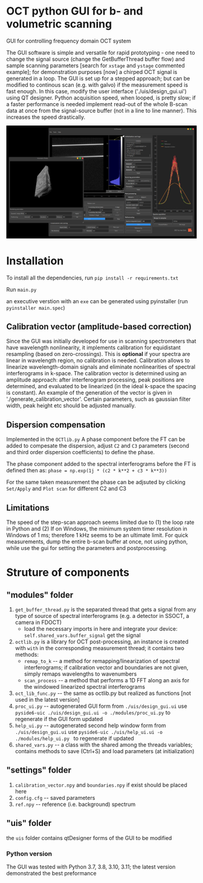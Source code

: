 # OCT python GUI for b- and volumetric scanning

GUI for controlling frequency domain OCT system

The GUI software is simple and versatile for rapid prototyping - one need to change the signal source (change the GetBufferThread buffer flow) and sample scanning parameters [search for `xstage` and `ystage` commented example]; for demonstration purposes [now] a chirped OCT signal is generated in a loop.
The GUI is set up for a stepped approach; but can be modified to continous scan (e.g. with galvo) if the measurement speed is fast enough. In this case, modify the user interface ('./uis/design_gui.ui') using QT designer. Python acquisition speed, when looped, is pretty slow; if a faster performance is needed implement read-out of the whole B-scan data at once from the signal-source buffer (not in a line to line manner). This increases the speed drastically. 

![OCTControl GUI](octcontrol_screenshot.png)

# Installation

To install all the dependencies, run `pip install -r requirements.txt`

Run `main.py`

an executive verstion with an `exe` can be generated using pyinstaller (run `pyinstaller main.spec`)

## Calibration vector (amplitude-based correction)
Since the GUI was initially developed for use in scanning spectrometers that have wavelength nonlinearity, it implements calibration for equidistant resampling (based on zero-crossings). This is **optional** if your spectra are linear in wavelength region, no calibration is needed.
Calibration allows to linearize wavelength-domain signals and eliminate nonlinearities of spectral interferograms in k-space. The calibration vector is determined using an amplitude approach: after interferogram processing, peak positions are determined, and evaluated to be linearized (in the ideal k-space the spacing is constant). An example of the generation of the vector is given in './generate_calibration_vector'. Certain parameters, such as gaussian filter width, peak height etc should be adjusted manually.

## Dispersion compensation
Implemented in the `OCTlib.py`
A phase component before the FT can be added to compesate the dispersion, adjust `C2` and `C3` parameters (second and third order dispersion coefficients) to define the phase. 

The phase component added to the spectral interferograms before the FT is defined then as:
        `phase = np.exp(1j * (c2 * k**2 + c3 * k**3))`

For the same taken measurement the phase can be adjsuted by clicking `Set/Apply` and `Plot scan` for different C2 and C3

## Limitations
The speed of the step-scan approach seems limited due to (1) the loop rate in Python and (2) If on Windows, the minimum system timer resolution in Windows of 1 ms; therefore 1 kHz seems to be an ultimate limit. For quick measurements, dump the entire b-scan buffer at once, not using python, while use the gui for setting the parameters and postprocessing.

# Struture of components

## "modules" folder 
1. `get_buffer_thread.py` is the separated thread that gets a signal from any type of source of spectral interferograms (e.g. a detector in SSOCT, a camera in FDOCT)
    - load the necessary imports in here and integrate your device: `self.shared_vars.buffer_signal` get the signal
2. `octlib.py` is a library for OCT post-processing, an instance is created with `with` in the corresponding measurement thread; it contains two methods:
    - `remap_to_k` -- a method for remapping/linearization of spectral interferograms; if calibration vector and boundaries are not given, simply remaps wavelengths to wavenumbers
    - `scan_process` -- a method that performs a 1D FFT along an axis for the windowed linearized spectral interferograms
3. `oct_lib_func.py` -- the same as octlib.py but realized as functions [not used in the latest version]
4. `proc_ui.py` -- autogenerated GUI form from `./uis/design_gui.ui` use `pyside6-uic ./uis/design_gui.ui -o ./modules/proc_ui.py` to regenerate if the GUI form updated
5. `help_ui.py` -- autogenerated second help window form from `./uis/design_gui.ui` use `pyside6-uic ./uis/help_ui.ui -o ./modules/help_ui.py ` to regenerate if updated
6. `shared_vars.py` -- a class with the shared among the threads variables; contains methods to save (Ctrl+S) and load parameters (at initialization)

## "settings" folder 
1. `calibration_vector.npy` and `boundaries.npy` if exist should be placed here
2. `config.cfg` -- saved parameters 
3. `ref.npy` -- reference (i.e. background) spectrum

## "uis" folder 
the `uis` folder contains qtDesigner forms of the GUI to be modified

### Python version

The GUI was tested with Python 3.7, 3.8, 3.10, 3.11; the latest version demonstrated the best preformance
